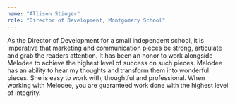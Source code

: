 ```yaml
---
name: "Allison Stinger"
role: "Director of Development, Montgomery School"
---
```

As the Director of Development for a small independent school, it is imperative that marketing and communication pieces be strong, articulate and grab the readers attention. It has been an honor to work alongside Melodee to achieve the highest level of success on such pieces. Melodee has an ability to hear my thoughts and transform them into wonderful pieces. She is easy to work with, thoughtful and professional. When working with Melodee, you are guaranteed work done with the highest level of&nbsp;integrity.